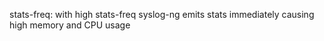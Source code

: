 stats-freq: with high stats-freq syslog-ng emits stats immediately causing high memory and CPU usage
